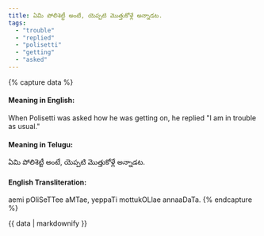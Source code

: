 ```yaml
---
title: ఏమి పోలిశెట్టీ అంటే, యెప్పటి మొత్తుకోళ్లే అన్నాడట.
tags:
  - "trouble"
  - "replied"
  - "polisetti"
  - "getting"
  - "asked"
---
```


{% capture data %}
#### Meaning in English:
When Polisetti was asked how he was getting on, he replied "I am in trouble as usual."

#### Meaning in Telugu:
ఏమి పోలిశెట్టీ అంటే, యెప్పటి మొత్తుకోళ్లే అన్నాడట.

#### English Transliteration:
aemi pOliSeTTee aMTae, yeppaTi mottukOLlae annaaDaTa.
{% endcapture %}

<div class="notice">{{ data | markdownify }}</div>

